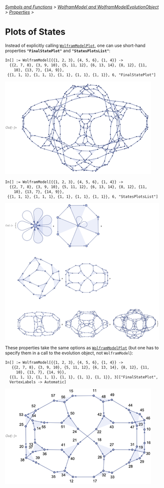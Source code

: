 ###### [Symbols and Functions](/README.md#symbols-and-functions) > [WolframModel and WolframModelEvolutionObject](../WolframModelAndWolframModelEvolutionObject.md) > [Properties](../WolframModelAndWolframModelEvolutionObject.md#properties) >

# Plots of States

Instead of explicitly calling [`WolframModelPlot`](../../WolframModelPlot.md), one can use short-hand properties **`"FinalStatePlot"`** and **`"StatesPlotsList"`**:

```wl
In[] := WolframModel[{{1, 2, 3}, {4, 5, 6}, {1, 4}} ->
  {{2, 7, 8}, {3, 9, 10}, {5, 11, 12}, {6, 13, 14}, {8, 12}, {11,
    10}, {13, 7}, {14, 9}},
 {{1, 1, 1}, {1, 1, 1}, {1, 1}, {1, 1}, {1, 1}}, 6, "FinalStatePlot"]
```

<img src="../../../Images/FinalStatePlot.png" width="478">

```wl
In[] := WolframModel[{{1, 2, 3}, {4, 5, 6}, {1, 4}} ->
  {{2, 7, 8}, {3, 9, 10}, {5, 11, 12}, {6, 13, 14}, {8, 12}, {11,
    10}, {13, 7}, {14, 9}},
 {{1, 1, 1}, {1, 1, 1}, {1, 1}, {1, 1}, {1, 1}}, 6, "StatesPlotsList"]
```

<img src="../../../Images/StatesListPlot.png" width="746">

These properties take the same options as [`WolframModelPlot`](../../WolframModelPlot.md) (but one has to specify them in a call to the evolution object, not `WolframModel`):

```wl
In[] := WolframModel[{{1, 2, 3}, {4, 5, 6}, {1, 4}} ->
   {{2, 7, 8}, {3, 9, 10}, {5, 11, 12}, {6, 13, 14}, {8, 12}, {11,
     10}, {13, 7}, {14, 9}},
  {{1, 1, 1}, {1, 1, 1}, {1, 1}, {1, 1}, {1, 1}}, 3]["FinalStatePlot",
  VertexLabels -> Automatic]
```

<img src="../../../Images/FinalStatePlotWithVertexLabels.png" width="478">
